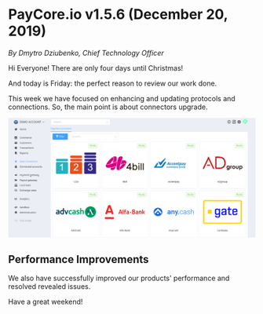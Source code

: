# **PayCore.io v1.5.6 (December 20, 2019)**

*By Dmytro Dziubenko, Chief Technology Officer*

Hi Everyone! There are only four days until Christmas!

And today is Friday: the perfect reason to review our work done.

This week we have focused on enhancing and updating protocols and connections. So, the main point is about connectors upgrade.

![Connections](images/v1.5.6/connections.png)

<!--
## Highlights

* [Integration improvements](#integration-improvements): ePay, Decta, Alfa-Bank
* [Performance improvements](#performance-improvements)

## All Changes

### Integration Improvements

| Provider | Name  | New features |
|:-:|:-:|:-:|
| <img src="https://static.openfintech.io/payment_providers/alfabank/logo.svg?w=70" width="70px"> | [Alfa-Bank](/connectors/alfabank/) | non-3d & non-cvv Payments |
| <img src="https://static.openfintech.io/payment_providers/decta/logo.svg?w=70" width="70px"> | [Decta](/connectors/decta/) | Processing update for Refunds |
| <img src="https://static.openfintech.io/payment_providers/epay/logo.png?w=70" width="70px"> | [ePay](/connectors/epay/) | Refunds |
-->

## Performance Improvements

We also have successfully improved our products' performance and resolved revealed issues.

Have a great weekend!
